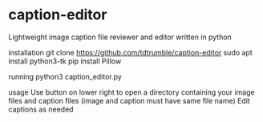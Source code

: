 # caption-editor
Lightweight image caption file reviewer and editor written in python

installation
git clone https://github.com/tdtrumble/caption-editor
sudo apt install python3-tk
pip install Pillow

running
python3 caption_editor.py

usage
Use button on lower right to open a directory containing your image files and caption files (image and caption must have same file name)
Edit captions as needed
